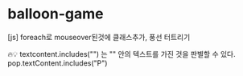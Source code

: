 # balloon-game
[js] foreach로 mouseover된것에 클래스추가, 풍선 터트리기 

🔥💡 textcontent.includes("") 는 "" 안의 텍스트를 가진 것을 판별할 수 있다.
pop.textContent.includes("P")
